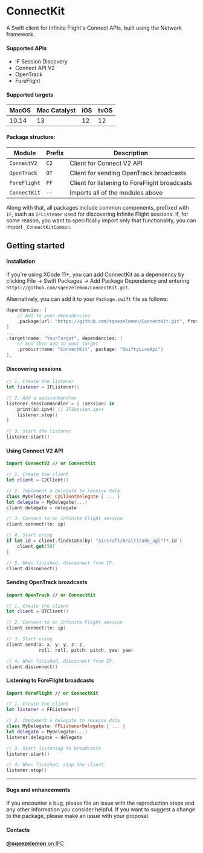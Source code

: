 # ConnectKit

A Swift client for Infinite Flight's Connect APIs, built using the Network framework.

#### Supported APIs
* IF Session Discovery
* Connect API V2
* OpenTrack
* ForeFlight

#### Supported targets
| MacOS | Mac Catalyst | iOS | tvOS |
|-------|--------------|-----|------|
| 10.14 | 13           | 12  | 12   |

#### Package structure:
| Module       | Prefix | Description                                   |
| ------------ | ------ | --------------------------------------------- |
| `ConnectV2`  | `C2`   | Client for Connect V2 API                     |
| `OpenTrack`  | `OT`   | Client for sending OpenTrack broadcasts       |
| `ForeFlight` | `FF`   | Client for listening to ForeFlight broadcasts |
| `ConnectKit` | `--`   | Imports all of the modules above              |

Along with that, all packages include common components, prefixed with `IF`, such as `IFListener` used for discovering Infinite Flight sessions. If, for some reason, you want to specifically import only that functionality, you can import `_ConnectKitCommon`.

## Getting started

#### Installation

if you're using XCode 11+, you can add ConnectKit as a dependency by clicking File -> Swift Packages -> Add Package Dependency and entering `https://github.com/sqeezelemon/ConnectKit.git`.

Alternatively, you can add it to your `Package.swift` file as follows:
```swift
dependencies: [
    // Add to your dependencies
    .package(url: "https://github.com/sqeezelemon/ConnectKit.git", from: "1.0.0")
]
...
.target(name: "YourTarget", dependencies: [
    // And then add to your target
    .product(name: "ConnectKit", package: "SwiftyLiveApi")
],
```

#### Discovering sessions

```swift
// 1. Create the listener
let listener = IFListener()

// 2. Add a sessionHandler
listener.sessionHandler = { (session) in 
    print($0.ipv4) // IFSession.ipv4
    listener.stop()
}

// 3. Start the listener
listener.start()
```

#### Using Connect V2 API

```swift
import ConnectV2 // or ConnectKit

// 1. Create the client
let client = C2Client()

// 2. Implement a delegate to receive data
class MyDelegate: C2ClientDelegate { ... }
let delegate = MyDelegate(...)
client.delegate = delegate

// 3. Connect to an Infinite Flight session
client.connect(to: ip)

// 4. Start using
if let id = client.findState(by: "aircraft/0/altitude_agl")?.id {
    client.get(50)
}

// 5. When finished, disconnect from IF.
client.disconnect()
```

#### Sending OpenTrack broadcasts

```swift
import OpenTrack // or ConnectKit

// 1. Create the client
let client = OTClient()

// 2. Connect to an Infinite Flight session
client.connect(to: ip)

// 3. Start using
client.send(x: x, y: y, z: z,
            roll: roll, pitch: pitch, yaw: yaw)

// 4. When finished, disconnect from IF.
client.disconnect()
```

#### Listening to ForeFlight broadcasts

```swift
import ForeFlight // or ConnectKit

// 1. Create the client
let listener = FFListener()

// 2. Implement a delegate to receive data
class MyDelegate: FFListenerDelegate { ... }
let delegate = MyDelegate(...)
listener.delegate = delegate

// 3. Start listening to broadcasts
listener.start()

// 4. When finished, stop the client.
listener.stop()
```

***

#### Bugs and enhancements
If you encounter a bug, please file an issue with the reproduction steps and any other information you consider helpful.
If you want to suggest a change to the package, please make an issue with your proposal.

#### Contacts
[**@sqeezelemon** on IFC](https://community.infiniteflight.com/u/sqeezelemon)